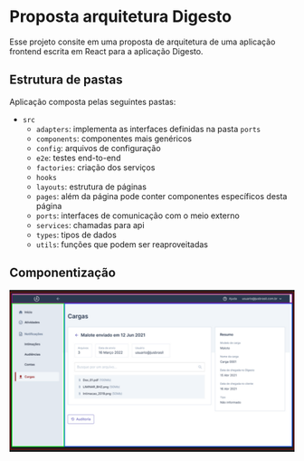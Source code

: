 # Proposta arquitetura Digesto

Esse projeto consite em uma proposta de arquitetura de uma aplicação frontend escrita em React para a aplicação Digesto.

## Estrutura de pastas

Aplicação composta pelas seguintes pastas:

- `src`
  - `adapters`: implementa as interfaces definidas na pasta `ports`
  - `components`: componentes mais genéricos
  - `config`: arquivos de configuração
  - `e2e`: testes end-to-end
  - `factories`: criação dos serviços
  - `hooks`
  - `layouts`: estrutura de páginas
  - `pages`: além da página pode conter componentes específicos desta página
  - `ports`: interfaces de comunicação com o meio externo
  - `services`: chamadas para api
  - `types`: tipos de dados
  - `utils`: funções que podem ser reaproveitadas

## Componentização

![screenshot da página destacando os componentes](digesto.png)
